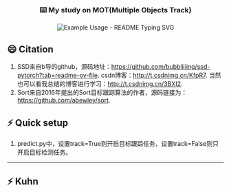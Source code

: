 <p align="center">
  <h3 align="center">⌨️ My study on MOT(Multiple Objects Track)</h3>
</p>

<p align="center">
  <img src="https://readme-typing-svg.demolab.com/?lines=Combine+SSD+with+Sort+algorithm+to+realize+MOT!&font=Fira%40Code&center=true&width=680&height=50&duration=4000&pause=1000" alt="Example Usage - README Typing SVG">
</p>


## 😄 Citation

1. SSD来自b导的github，源码地址：https://github.com/bubbliiiing/ssd-pytorch?tab=readme-ov-file. csdn博客：http://t.csdnimg.cn/KfpR7. 当然也可以看我总结的博客进行学习：http://t.csdnimg.cn/3BXI2.
2. Sort来自2016年提出的Sort目标跟踪算法的作者，源码链接为：https://github.com/abewley/sort.

## ⚡ Quick setup

1. predict.py中，设置track=True则开启目标跟踪任务，设置track=False则只开启目标检测任务。
---

## ⚡ Kuhn

